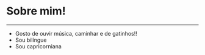 # Sobre mim!
---


- Gosto de ouvir música, caminhar e de gatinhos!!
- Sou bilíngue
- Sou capricorniana
